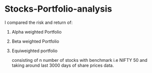 # Stocks-Portfolio-analysis
I compared the risk and return of:

1. Alpha weighted Portfolio 
2. Beta weighted Portfolio
3. Equiweighted portfolio 

     consisting of n number of stocks with benchmark i.e NIFTY 50
     and taking around last 3000 days of share prices data.
